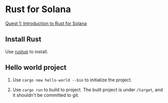 # Rust for Solana

[Quest 1: Introduction to Rust for Solana](https://www.youtube.com/playlist?list=PLeShFtA-ZIOVo7H59Gq-LA0Go1EiUs-vk)

## Install Rust

Use [rustup](https://www.rust-lang.org/tools/install) to install.

## Hello world project

1. Use `cargo new hello-world --bin` to initialize the project.

2. Use `cargo run` to build to project. The built project is under `/target`, and it shouldn't be committed to git.
